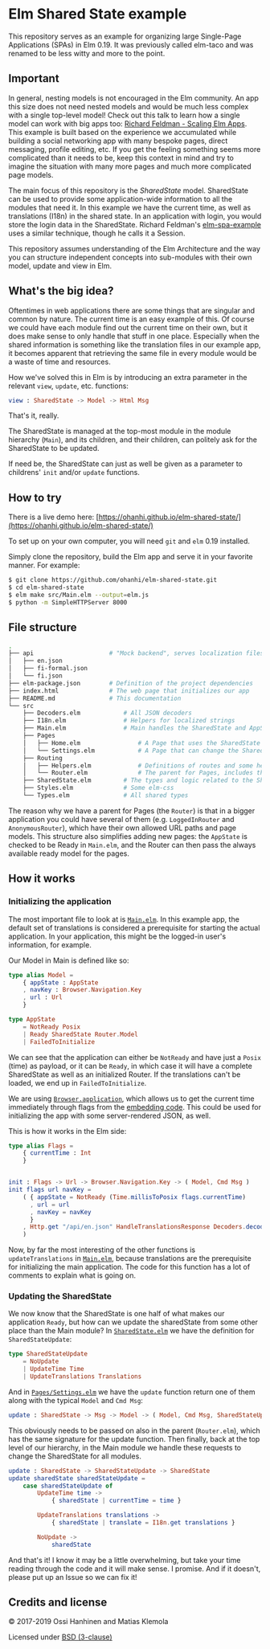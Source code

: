 # Elm Shared State example

This repository serves as an example for organizing large Single-Page Applications (SPAs) in Elm 0.19. It was previously called elm-taco and was renamed to be less witty and more to the point.

## Important

In general, nesting models is not encouraged in the Elm community. An app this size does not need nested models and would be much less complex with a single top-level model! Check out this talk to learn how a single model can work with big apps too: [Richard Feldman - Scaling Elm Apps](https://youtu.be/DoA4Txr4GUs). This example is built based on the experience we accumulated while building a social networking app with many bespoke pages, direct messaging, profile editing, etc. If you get the feeling something seems more complicated than it needs to be, keep this context in mind and try to imagine the situation with many more pages and much more complicated page models.

The main focus of this repository is the _SharedState_ model. SharedState can be used to provide some application-wide information to all the modules that need it. In this example we have the current time, as well as translations (I18n) in the shared state. In an application with login, you would store the login data in the SharedState. Richard Feldman's [elm-spa-example](https://github.com/rtfeldman/elm-spa-example) uses a similar technique, though he calls it a Session.

This repository assumes understanding of the Elm Architecture and the way you can structure independent concepts into sub-modules with their own model, update and view in Elm.

## What's the big idea?

Oftentimes in web applications there are some things that are singular and common by nature. The current time is an easy example of this. Of course we could have each module find out the current time on their own, but it does make sense to only handle that stuff in one place. Especially when the shared information is something like the translation files in our example app, it becomes apparent that retrieving the same file in every module would be a waste of time and resources.

How we've solved this in Elm is by introducing an extra parameter in the relevant `view`, `update`, etc. functions:

```elm
view : SharedState -> Model -> Html Msg
```

That's it, really.

The SharedState is managed at the top-most module in the module hierarchy (`Main`), and its children, and their children, can politely ask for the SharedState to be updated.

If need be, the SharedState can just as well be given as a parameter to childrens' `init` and/or `update` functions.


## How to try

There is a live demo here: [https://ohanhi.github.io/elm-shared-state/](https://ohanhi.github.io/elm-shared-state/)

To set up on your own computer, you will need `git` and `elm` 0.19 installed.

Simply clone the repository, build the Elm app and serve it in your favorite manner. For example:

```bash
$ git clone https://github.com/ohanhi/elm-shared-state.git
$ cd elm-shared-state
$ elm make src/Main.elm --output=elm.js
$ python -m SimpleHTTPServer 8000
```


## File structure

```bash
.
├── api                     # "Mock backend", serves localization files
│   ├── en.json
│   ├── fi-formal.json
│   └── fi.json
├── elm-package.json        # Definition of the project dependencies
├── index.html              # The web page that initializes our app
├── README.md               # This documentation
└── src
    ├── Decoders.elm            # All JSON decoders
    ├── I18n.elm                # Helpers for localized strings
    ├── Main.elm                # Main handles the SharedState and AppState
    ├── Pages
    │   ├── Home.elm                # A Page that uses the SharedState
    │   └── Settings.elm            # A Page that can change the SharedState
    ├── Routing
    │   ├── Helpers.elm             # Definitions of routes and some helpers
    │   └── Router.elm              # The parent for Pages, includes the base layout
    ├── SharedState.elm         # The types and logic related to the SharedState
    ├── Styles.elm              # Some elm-css
    └── Types.elm               # All shared types
```

The reason why we have a parent for Pages (the `Router`) is that in a bigger application you could have several of them (e.g. `LoggedInRouter` and `AnonymousRouter`), which have their own allowed URL paths and page models. This structure also simplifies adding new pages: the `AppState` is checked to be Ready in `Main.elm`, and the Router can then pass the always available ready model for the pages.

## How it works

### Initializing the application

The most important file to look at is [`Main.elm`](https://github.com/ohanhi/elm-shared-state/blob/master/src/Main.elm). In this example app, the default set of translations is considered a prerequisite for starting the actual application. In your application, this might be the logged-in user's information, for example.

Our Model in Main is defined like so:

```elm
type alias Model =
    { appState : AppState
    , navKey : Browser.Navigation.Key
    , url : Url
    }

type AppState
    = NotReady Posix
    | Ready SharedState Router.Model
    | FailedToInitialize
```

We can see that the application can either be `NotReady` and have just a `Posix` (time) as payload, or it can be `Ready`, in which case it will have a complete SharedState as well as an initialized Router. If the translations can't be loaded, we end up in `FailedToInitialize`.

We are using [`Browser.application`](https://package.elm-lang.org/packages/elm/browser/latest/Browser#application), which allows us to get the current time immediately through flags from the [embedding code](https://github.com/ohanhi/elm-shared-state/blob/66bde28/index.html#L18-L23). This could be used for initializing the app with some server-rendered JSON, as well.

This is how it works in the Elm side:

```elm
type alias Flags =
    { currentTime : Int
    }


init : Flags -> Url -> Browser.Navigation.Key -> ( Model, Cmd Msg )
init flags url navKey =
    ( { appState = NotReady (Time.millisToPosix flags.currentTime)
      , url = url
      , navKey = navKey
      }
    , Http.get "/api/en.json" HandleTranslationsResponse Decoders.decodeTranslations
    )
```

Now, by far the most interesting of the other functions is `updateTranslations` in [`Main.elm`](https://github.com/ohanhi/elm-shared-state/blob/master/src/Main.elm), because translations are the prerequisite for initializing the main application. The code for this function has a lot of comments to explain what is going on.


### Updating the SharedState

We now know that the SharedState is one half of what makes our application `Ready`, but how can we update the sharedState from some other place than the Main module? In [`SharedState.elm`](https://github.com/ohanhi/elm-shared-state/blob/master/src/SharedState.elm) we have the definition for `SharedStateUpdate`:

```elm
type SharedStateUpdate
    = NoUpdate
    | UpdateTime Time
    | UpdateTranslations Translations
```

And in [`Pages/Settings.elm`](https://github.com/ohanhi/elm-shared-state/blob/master/src/Pages/Settings.elm) we have the `update` function return one of them along with the typical `Model` and `Cmd Msg`:

```elm
update : SharedState -> Msg -> Model -> ( Model, Cmd Msg, SharedStateUpdate )
```

This obviously needs to be passed on also in the parent (`Router.elm`), which has the same signature for the update function. Then finally, back at the top level of our hierarchy, in the Main module we handle these requests to change the SharedState for all modules.

```elm
update : SharedState -> SharedStateUpdate -> SharedState
update sharedState sharedStateUpdate =
    case sharedStateUpdate of
        UpdateTime time ->
            { sharedState | currentTime = time }

        UpdateTranslations translations ->
            { sharedState | translate = I18n.get translations }

        NoUpdate ->
            sharedState
```

And that's it! I know it may be a little overwhelming, but take your time reading through the code and it will make sense. I promise. And if it doesn't, please put up an Issue so we can fix it!



## Credits and license

&copy; 2017-2019 Ossi Hanhinen and Matias Klemola

Licensed under [BSD (3-clause)](LICENSE)
